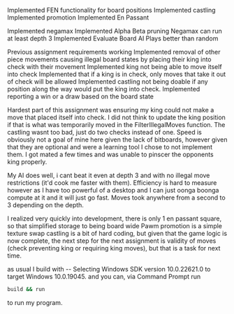 Implemented FEN functionality for board positions
Implemented castling
Implemented promotion
Implemented En Passant

Implemented negamax
Implemented Alpha Beta pruning
Negamax can run at least depth 3
Implemented Evaluate Board
AI Plays better than random

Previous assignment requirements working
Implemented removal of other piece movements causing illegal board states by placing their king into check with their movement
Implemented king not being able to move itself into check
Implemented that if a king is in check, only moves that take it out of check will be allowed
Implemented castling not being doable if any position along the way would put the king into check.
Implemented reporting a win or a draw based on the board state

Hardest part of this assignment was ensuring my king could not make a move that placed itself into check.  I did not think to update the king position if that is what was temporarily moved in the FilterIllegalMoves function.  The castling wasnt too bad, just do two checks instead of one.  Speed is obviously not a goal of mine here given the lack of bitboards, however given that they are optional and were a learning tool I chose to not implement them.  I got mated a few times and was unable to pinscer the opponents king properly.

My AI does well, i cant beat it even at depth 3 and with no illegal move restrictions (it'd cook me faster with them).  Efficiency is hard to measure however as I have too powerful of a desktop and I can just oonga boonga compute at it and it will just go fast.
Moves took anywhere from a second to 3 depending on the depth.

I realized very quickly into development, there is only 1 en passant square, so that simplified storage to being board wide
Pawm promotion is a simple texture swap
castling is a bit of hard coding, but given that the game logic is now complete, the next step for the next assignment is validity of moves (check preventing king or requiring king moves), but that is a task for next time.

as usual I build with
-- Selecting Windows SDK version 10.0.22621.0 to target Windows 10.0.19045.
and you can, via Command Prompt run
```sh
build && run
```
to run my program.

